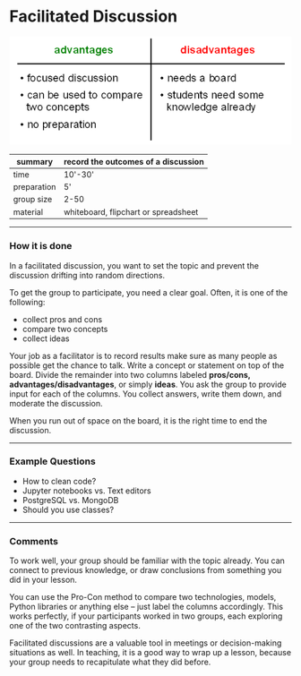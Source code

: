 
# Facilitated Discussion

![Pros and Cons](../images/pro_con.png)


| summary     | record the outcomes of a discussion |
|-------------|---------------------------|
| time        | 10'-30' |
| preparation | 5' |
| group size  | 2-50 |
| material    | whiteboard, flipchart or spreadsheet |

----

### How it is done

In a facilitated discussion, you want to set the topic and prevent the discussion drifting into random directions.

To get the group to participate, you need a clear goal.
Often, it is one of the following:

* collect pros and cons
* compare two concepts
* collect ideas

Your job as a facilitator is to record results make sure as many people as possible get the chance to talk.
Write a concept or statement on top of the board. Divide the remainder into two columns labeled **pros/cons, advantages/disadvantages**, or simply **ideas**. You ask the group to provide input for each of the columns. You collect answers, write them down, and moderate the discussion.

When you run out of space on the board, it is the right time to end the discussion.

----

### Example Questions

* How to clean code?
* Jupyter notebooks vs. Text editors
* PostgreSQL vs. MongoDB
* Should you use classes?

----
### Comments

To work well, your group should be familiar with the topic already. You can connect to previous knowledge, or draw conclusions from something you did in your lesson. 

You can use the Pro-Con method to compare two technologies, models, Python libraries or anything else – just label the columns accordingly. This works perfectly, if your participants worked in two groups, each exploring one of the two contrasting aspects.

Facilitated discussions are a valuable tool in meetings or decision-making situations as well. In teaching, it is a good way to wrap up a lesson, because your group needs to recapitulate what they did before. 
